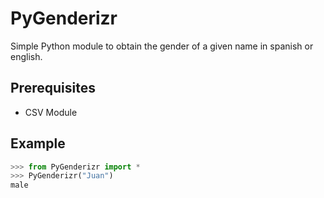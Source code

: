 # PyGenderizr
Simple Python module to obtain the gender of a given name in spanish or english.
## Prerequisites
- CSV Module
## Example
```python
>>> from PyGenderizr import *
>>> PyGenderizr("Juan")
male
```